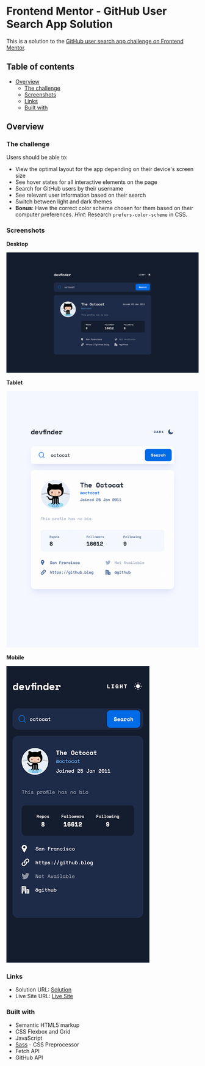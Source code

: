 # Frontend Mentor - GitHub User Search App Solution

This is a solution to the [GitHub user search app challenge on Frontend Mentor](https://www.frontendmentor.io/challenges/github-user-search-app-Q09YOgaH6).

## Table of contents

- [Overview](#overview)
  - [The challenge](#the-challenge)
  - [Screenshots](#screenshots)
  - [Links](#links)
  - [Built with](#built-with)

## Overview

### The challenge

Users should be able to:

- View the optimal layout for the app depending on their device's screen size
- See hover states for all interactive elements on the page
- Search for GitHub users by their username
- See relevant user information based on their search
- Switch between light and dark themes
- **Bonus**: Have the correct color scheme chosen for them based on their computer preferences. _Hint_: Research `prefers-color-scheme` in CSS.

### Screenshots

**Desktop**

![Desktop Sceenshot](/screenshots/desktop-screenshot-1440px.png)

**Tablet**

![Tablet Sceenshot](/screenshots/tablet-screenshot-768px.png)

**Mobile**

![Mobile Sceenshot](/screenshots/mobile-screenshot-375px.png)

### Links

- Solution URL: [Solution](https://www.frontendmentor.io/solutions/github-user-search-app---javascript-and-sass-hHDfYJXjAK)
- Live Site URL: [Live Site](https://a-woodworth.github.io/github_user_search_app/)

### Built with

- Semantic HTML5 markup
- CSS Flexbox and Grid
- JavaScript
- [Sass](https://sass-lang.com) - CSS Preprocessor
- Fetch API
- GitHub API
